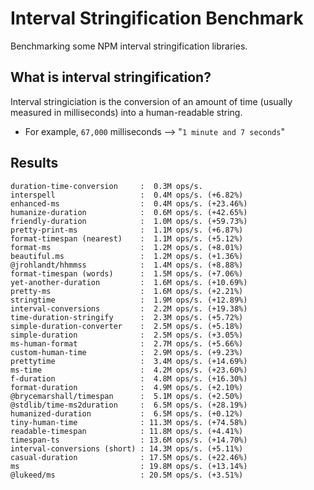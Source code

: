 # Interval Stringification Benchmark
Benchmarking some NPM interval stringification libraries.
## What is interval stringification?
Interval stringiciation is the conversion of an amount of time (usually measured in milliseconds) into a human-readable string.

- For example, `67,000` milliseconds --> "`1 minute and 7 seconds`"

## Results
```
duration-time-conversion     :  0.3M ops/s.
interspell                   :  0.4M ops/s. (+6.82%)
enhanced-ms                  :  0.4M ops/s. (+23.46%)
humanize-duration            :  0.6M ops/s. (+42.65%)
friendly-duration            :  1.0M ops/s. (+59.73%)
pretty-print-ms              :  1.1M ops/s. (+6.87%)
format-timespan (nearest)    :  1.1M ops/s. (+5.12%)
format-ms                    :  1.2M ops/s. (+8.01%)
beautiful.ms                 :  1.2M ops/s. (+1.36%)
@jrohlandt/hhmmss            :  1.4M ops/s. (+8.88%)
format-timespan (words)      :  1.5M ops/s. (+7.06%)
yet-another-duration         :  1.6M ops/s. (+10.69%)
pretty-ms                    :  1.6M ops/s. (+2.21%)
stringtime                   :  1.9M ops/s. (+12.89%)
interval-conversions         :  2.2M ops/s. (+19.38%)
time-duration-stringify      :  2.3M ops/s. (+5.72%)
simple-duration-converter    :  2.5M ops/s. (+5.18%)
simple-duration              :  2.5M ops/s. (+3.05%)
ms-human-format              :  2.7M ops/s. (+5.66%)
custom-human-time            :  2.9M ops/s. (+9.23%)
prettytime                   :  3.4M ops/s. (+14.69%)
ms-time                      :  4.2M ops/s. (+23.60%)
f-duration                   :  4.8M ops/s. (+16.30%)
format-duration              :  4.9M ops/s. (+2.10%)
@brycemarshall/timespan      :  5.1M ops/s. (+2.50%)
@stdlib/time-ms2duration     :  6.5M ops/s. (+28.19%)
humanized-duration           :  6.5M ops/s. (+0.12%)
tiny-human-time              : 11.3M ops/s. (+74.58%)
readable-timespan            : 11.8M ops/s. (+4.41%)
timespan-ts                  : 13.6M ops/s. (+14.70%)
interval-conversions (short) : 14.3M ops/s. (+5.11%)
casual-duration              : 17.5M ops/s. (+22.46%)
ms                           : 19.8M ops/s. (+13.14%)
@lukeed/ms                   : 20.5M ops/s. (+3.51%)
```